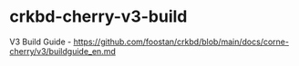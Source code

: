 # crkbd-cherry-v3-build
V3 Build Guide - https://github.com/foostan/crkbd/blob/main/docs/corne-cherry/v3/buildguide_en.md

